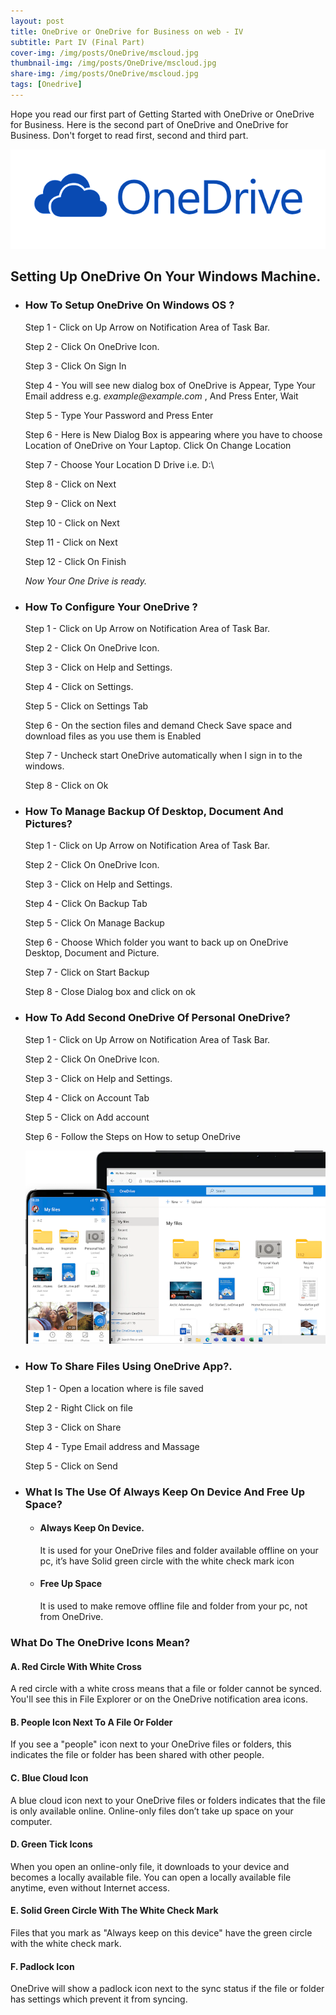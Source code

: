 ```yaml
---
layout: post
title: OneDrive or OneDrive for Business on web - IV
subtitle: Part IV (Final Part)
cover-img: /img/posts/OneDrive/mscloud.jpg
thumbnail-img: /img/posts/OneDrive/mscloud.jpg
share-img: /img/posts/OneDrive/mscloud.jpg
tags: [Onedrive]
---
```

Hope you read our first part of Getting Started with OneDrive or OneDrive for Business. Here is the second part of OneDrive and OneDrive for Business. Don't forget to read first, second and third part.

![Onedrive](/img/posts/OneDrive/OneDrive-Logo.png)

## Setting Up OneDrive On Your Windows Machine.

- ### How To Setup OneDrive On Windows OS ?

    Step 1 - Click on Up Arrow on Notification Area of Task Bar.

    Step 2 - Click On OneDrive Icon.

    Step 3 - Click On Sign In

    Step 4 - You will see new dialog box of OneDrive is Appear, Type Your Email address e.g. _example@example.com_ , And Press Enter, Wait

    Step 5 - Type Your Password and Press Enter

    Step 6 - Here is New Dialog Box is appearing where you have to choose Location of OneDrive on Your Laptop. Click On Change Location

    Step 7 - Choose Your Location D Drive i.e. D:\ 

    Step 8 - Click on Next

    Step 9 - Click on Next

    Step 10 - Click on Next

    Step 11 - Click on Next

    Step 12 - Click On Finish

    _Now Your One Drive is ready._

- ### How To Configure Your OneDrive ?

    Step 1 - Click on Up Arrow on Notification Area of Task Bar.

    Step 2 - Click On OneDrive Icon.

    Step 3 - Click on Help and Settings.

    Step 4 - Click on Settings.

    Step 5 - Click on Settings Tab

    Step 6 - On the section files and demand Check Save space and download files as you use them is Enabled

    Step 7 - Uncheck start OneDrive automatically when I sign in to the windows.

    Step 8 - Click on Ok

- ### How To Manage Backup Of Desktop, Document And Pictures?

    Step 1 - Click on Up Arrow on Notification Area of Task Bar.

    Step 2 - Click On OneDrive Icon.

    Step 3 - Click on Help and Settings.

    Step 4 - Click On Backup Tab

    Step 5 - Click On Manage Backup

    Step 6 - Choose Which folder you want to back up on OneDrive Desktop, Document and Picture.

    Step 7 - Click on Start Backup

    Step 8 - Close Dialog box and click on ok

- ### How To Add Second OneDrive Of Personal OneDrive? 

    Step 1 - Click on Up Arrow on Notification Area of Task Bar.

    Step 2 - Click On OneDrive Icon.

    Step 3 - Click on Help and Settings.

    Step 4 - Click on Account Tab

    Step 5 - Click on Add account

    Step 6 - Follow the Steps on How to setup OneDrive

    ![Onedrive](/img/posts/OneDrive/Onedriveimage.png)

- ### How To Share Files Using OneDrive App?.

    Step 1 - Open a location where is file saved

    Step 2 - Right Click on file

    Step 3 - Click on Share

    Step 4 - Type Email address and Massage

    Step 5 - Click on Send

- ### What Is The Use Of Always Keep On Device And Free Up Space?

    - #### Always Keep On Device.

        It is used for your OneDrive files and folder available offline on your pc, it’s have Solid green circle with the white check mark icon

    - #### Free Up Space

        It is used to make remove offline file and folder from your pc, not from OneDrive.

### What Do The OneDrive Icons Mean?

#### A. Red Circle With White Cross
A red circle with a white cross means that a file or folder cannot be synced. You'll see this in File Explorer or on the OneDrive notification area icons.

#### B. People Icon Next To A File Or Folder
If you see a "people" icon next to your OneDrive files or folders, this indicates the file or folder has been shared with other people.

#### C. Blue Cloud Icon
A blue cloud icon next to your OneDrive files or folders indicates that the file is only available online. Online-only files don’t take up space on your computer.

#### D. Green Tick Icons
When you open an online-only file, it downloads to your device and becomes a locally available file. You can open a locally available file anytime, even without Internet access.

#### E. Solid Green Circle With The White Check Mark
Files that you mark as "Always keep on this device" have the green circle with the white check mark.

#### F. Padlock Icon
OneDrive will show a padlock icon next to the sync status if the file or folder has settings which prevent it from syncing.



